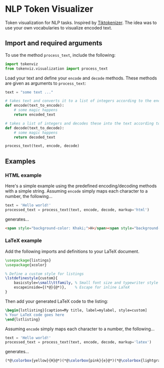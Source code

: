 # NLP Token Visualizer

Token visualization for NLP tasks. Inspired by [Tiktokenizer](https://tiktokenizer.vercel.app/). The idea was to use your own vocabularies to visualize encoded text.


## Import and required arguments

To use the method `process_text`, include the following:

```python
import tokenviz
from tokenviz.visualization import process_text
```

Load your text and define your `encode` and `decode` methods. These methods are given as arguments to `process_text`:

```python
text = "some text ..."

# takes text and converts it to a list of integers according to the encoding scheme
def encode(text_to_encode):
    # some magic happens
    return encoded_text

# takes a list of integers and decodes these into the text according to the decoding scheme
def decode(text_to_decode):
    # some magic happens
    return decoded_text

process_text(text, encode, decode)
```

## Examples

### HTML example

Here's a simple example using the predefined encoding/decoding methods with a simple string. Assuming `encode` simply maps each character to a number, the following...

```python
text = 'Hello world!'
processed_text = process_text(text, encode, decode, markup='html')
```

generates...
<br>

```html
<span style="background-color: Khaki;">H</span><span style="background-color: AliceBlue;">e</span><span style="background-color: Aquamarine;">l</span><span style="background-color: Coral;">l</span><span style="background-color: Lavender;">o</span><span style="background-color: Ivory;"> </span><span style="background-color: DarkSalmon;">w</span><span style="background-color: Khaki;">o</span><span style="background-color: AliceBlue;">r</span><span style="background-color: Aquamarine;">l</span><span style="background-color: Coral;">d</span><span style="background-color: Lavender;">!</span>
```


### LaTeX example

Add the following imports and definitions to your LaTeX document.

```latex
\usepackage{listings}
\usepackage{xcolor}

% Define a custom style for listings
\lstdefinestyle{custom}{
    basicstyle=\small\ttfamily, % Small font size and typewriter style
    escapeinside={(*@}{@*)},    % Escape for inline LaTeX
}
```

Then add your generated LaTeX code to the listing:

```latex
\begin{lstlisting}[caption=My title, label=mylabel, style=custom]
% Your LaTeX code goes here
\end{lstlisting}
```

Assuming `encode` simply maps each character to a number, the following...

```python
text = 'Hello world!'
processed_text = process_text(text, encode, decode, markup='latex')
```

generates...

```latex
(*@\colorbox{yellow}{H}@*)(*@\colorbox{pink}{e}@*)(*@\colorbox{lightgray}{l}@*)(*@\colorbox{lime}{l}@*)(*@\colorbox{cyan}{o}@*)(*@\colorbox{magenta}{ }@*)(*@\colorbox{yellow}{w}@*)(*@\colorbox{pink}{o}@*)(*@\colorbox{lightgray}{r}@*)(*@\colorbox{lime}{l}@*)(*@\colorbox{cyan}{d}@*)(*@\colorbox{magenta}{!}@*)
```

